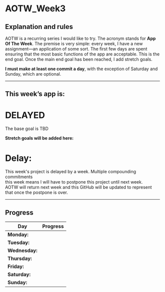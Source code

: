 # AOTW_Week3

## Explanation and rules

AOTW is a recurring series I would like to try. The acronym stands for **App Of The Week**.
The premise is very simple: every week, I have a new assignment—an application of some sort.
The first few days are spent ensuring that the most basic functions of the app are acceptable.
This is the end goal. Once the main end goal has been reached, I add stretch goals.

**I must make at least one commit a day**, with the exception of Saturday and Sunday, which are optional.

---

## This week’s app is: 
# DELAYED
The base goal is TBD

**Stretch goals will be added here:**  

# Delay:  
This week's project is delayed by a week. Multiple compounding commitments  
this week means I will have to postpone this project until next week.  
AOTW will return next week and this GitHub will be updated to represent  
that once the postpone is over.

---

## Progress
| **Day**       | **Progress**                                                   |
|---------------|----------------------------------------------------------------|
| **Monday:**   |                                                                |
| **Tuesday:**  |                                                                |
| **Wednesday:**|                                                                |
| **Thursday:** |                                                                |
| **Friday:**   |                                                                |
| **Saturday:** |                                                                |
| **Sunday:**   |                                                                |
